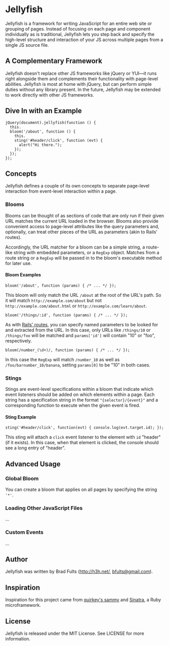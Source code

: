 # Jellyfish

Jellyfish is a framework for writing JavaScript for an entire web site or grouping of pages. Instead of focusing on each page and component individually as is traditional, Jellyfish lets you step back and specify the high-level structure and interaction of your JS across multiple pages from a single JS source file.

## A Complementary Framework

Jellyfish doesn't replace other JS frameworks like jQuery or YUI—it runs right alongside them and complements their functionality with page-level abilities. Jellyfish is most at home with jQuery, but can perform simple duties without any library present. In the future, Jellyfish may be extended to work directly with other JS frameworks.

## Dive In with an Example

    jQuery(document).jellyfish(function () {
      this.
      bloom('/about', function () {
        this.
        sting('#header/click', function (evt) {
          alert("Hi there.");
        });
      });
    });

## Concepts

Jellyfish defines a couple of its own concepts to separate page-level interaction from event-level interaction within a page.

### Blooms

Blooms can be thought of as sections of code that are only run if their given URL matches the current URL loaded in the browser. Blooms also provide convenient access to page-level attributes like the query parameters and, optionally, can treat other pieces of the URL as parameters (akin to Rails' routes).

Accordingly, the URL matcher for a bloom can be a simple string, a route-like string with embedded parameters, or a `RegExp` object. Matches from a route string or a `RegExp` will be passed in to the bloom's executable method for later use.

#### Bloom Examples

    bloom('/about', function (params) { /* ... */ });

This bloom will only match the URL `/about` at the root of the URL's path. So it will match `http://example.com/about` but not `http://example.com/about.html` or `http://example.com/learn/about`.

    bloom('/things/:id', function (params) { /* ... */ });

As with [Rails' routes][routes], you can specify named parameters to be looked for and extracted from the URL. In this case, only URLs like `/things/10` or `/things/foo` will be matched and `params['id']` will contain "10" or "foo", respectively.

 [routes]: http://guides.rubyonrails.org/routing.html

    bloom(/number_(\d+)/, function (params) { /* ... */ });

In this case the `RegExp` will match `/number_10` as well as `/foo/barnumber_10/banana`, setting `params[0]` to be "10" in both cases.

### Stings

Stings are event-level specifications within a bloom that indicate which event listeners should be added on which elements within a page. Each string has a specification string in the format `"{selector}/{event}"` and a corresponding function to execute when the given event is fired.

#### Sting Example

    sting('#header/click', function(evt) { console.log(evt.target.id); });

This sting will attach a `click` event listener to the element with `id` "header" (if it exists). In this case, when that element is clicked, the console should see a long entry of "header".

## Advanced Usage

### Global Bloom

You can create a bloom that applies on all pages by specifying the string `'*'`.

### Loading Other JavaScript Files

…

### Custom Events

…

## Author

Jellyfish was written by Brad Fults (<http://h3h.net/>, <bfults@gmail.com>).

## Inspiration

Inspiration for this project came from [quirkey's sammy][sammy] and [Sinatra][sinatra], a Ruby microframework.

 [sammy]:   http://github.com/quirkey/sammy
 [sinatra]: http://github.com/sinatra/sinatra

## License

Jellyfish is released under the MIT License. See LICENSE for more information.
